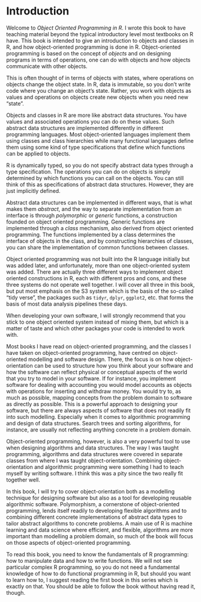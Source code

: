 
# Introduction

Welcome to *Object Oriented Programming in R*. I wrote this book to have teaching material beyond the typical introductory level most textbooks on R have. This book is intended to give an introduction to objects and classes in R, and how object-oriented programming is done in R. Object-oriented programming is based on the concept of *objects* and on designing programs in terms of operations, one can do with objects and how objects communicate with other objects.

This is often thought of in terms of objects with states, where operations on objects change the object state. In R, data is immutable, so you don’t write code where you change an object’s state. Rather, you work with objects as values and operations on objects create new objects when you need new “state”.

Objects and classes in R are more like abstract data structures. You have values and associated operations you can do on these values. Such abstract data structures are implemented differently in different programming languages. Most object-oriented languages implement them using classes and class hierarchies while many functional languages define them using some kind of type specifications that define which functions can be applied to objects.

R is dynamically typed, so you do not specify abstract data types through a type specification. The operations you can do on objects is simply determined by which functions you can call on the objects. You can still think of this as specifications of abstract data structures. However, they are just implicitly defined.

Abstract data structures can be implemented in different ways, that is what makes them *abstract*, and the way to separate implementation from an interface is through *polymorphic* or *generic* functions, a construction founded on object oriented programming. Generic functions are implemented through a *class* mechanism, also derived from object oriented programming. The functions implemented by a class determines the interface of objects in the class, and by constructing hierarchies of classes, you can share the implementation of common functions between classes.

Object oriented programming was not built into the R language initially but was added later, and unfortunately, more than one object-oriented system was added. There are actually three different ways to implement object oriented constructions in R, each with different pros and cons, and these three systems do not operate well together. I will cover all three in this book, but put most emphasis on the S3 system which is the basis of the so-called “tidy verse”, the packages such as `tidyr`, `dplyr`, `ggplot2`, etc. that forms the basis of most data analysis pipelines these days.

When developing your own software, I will strongly recommend that you stick to one object oriented system instead of mixing them, but which is a matter of taste and which other packages your code is intended to work with.

Most books I have read on object-oriented programming, and the classes I have taken on object-oriented programming, have centred on object-oriented modelling and software design. There, the focus is on how object-orientation can be used to structure how you think about your software and how the software can reflect physical or conceptual aspects of the world that you try to model in your software. If for instance, you implement software for dealing with accounting you would model accounts as objects with operations for inserting and withdraw money. You would try to, as much as possible, mapping concepts from the problem domain to software as directly as possible. This is a powerful approach to designing your software, but there are always aspects of software that does not readily fit into such modelling. Especially when it comes to algorithmic programming and design of data structures. Search trees and sorting algorithms, for instance, are usually not reflecting anything concrete in a problem domain.

Object-oriented programming, however, is also a very powerful tool to use when designing algorithms and data structures. The way I was taught programming, algorithms and data structures were covered in separate classes from where I was taught object-orientation. Combining object-orientation and algorithmic programming were something I had to teach myself by writing software. I think this was a pity since the two really fit together well.

In this book, I will try to cover object-orientation both as a modelling technique for designing software but also as a tool for developing reusable algorithmic software. Polymorphism, a cornerstone of object-oriented programming, lends itself readily to developing flexible algorithms and to combining different concrete implementations of abstract data types to tailor abstract algorithms to concrete problems. A main use of R is machine learning and data science where efficient, and flexible, algorithms are more important than modelling a problem domain, so much of the book will focus on those aspects of object-oriented programming.


To read this book, you need to know the fundamentals of R programming: how to manipulate data and how to write functions. We will not see particular complex R programming, so you do not need a fundamental knowledge of how to do functional programming in R, but should you want to learn how to, I suggest reading the first book in this series which is exactly on that. You should be able to follow the book without having read it, though.

